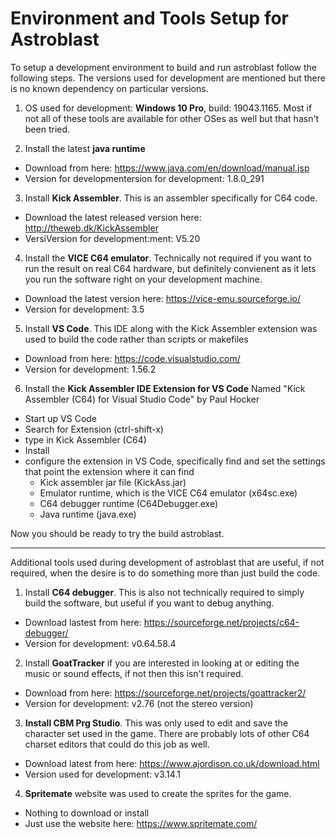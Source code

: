 # Environment and Tools Setup for Astroblast
To setup a development environment to build and run astroblast follow the following steps.  The versions used for development are mentioned but there is no known dependency on particular versions.

1. OS used for development: **Windows 10 Pro**, build: 19043.1165.  Most if not all of these tools are available for other OSes as well but that hasn't been tried.

2. Install the latest **java runtime**
  - Download from here: https://www.java.com/en/download/manual.jsp
  - Version for developmentersion for development: 1.8.0_291

3. Install **Kick Assembler**.  This is an assembler specifically for C64 code.
  - Download the latest released version here: http://theweb.dk/KickAssembler
  - VersiVersion for development:ment: V5.20  

4. Install the **VICE C64 emulator**. Technically not required if you want to run the result on real C64 hardware, but definitely convienent as it lets you run the software right on your development machine.
  - Download the latest version here: https://vice-emu.sourceforge.io/
  - Version for development: 3.5

5. Install **VS Code**.  This IDE along with the Kick Assembler extension was used to build the code rather than scripts or makefiles
  - Download from here: https://code.visualstudio.com/
  - Version for development: 1.56.2

6. Install the **Kick Assembler IDE Extension for VS Code** Named "Kick Assembler (C64) for Visual Studio Code" by Paul Hocker
  - Start up VS Code
  - Search for Extension (ctrl-shift-x) 
  - type in Kick Assembler (C64)
  - Install
  - configure the extension in VS Code, specifically find and set the settings that point the extension where it can find
    - Kick assembler jar file (KickAss.jar)
    - Emulator runtime, which is the VICE C64 emulator (x64sc.exe)
    - C64 debugger runtime (C64Debugger.exe)
    - Java runtime (java.exe) 

Now you should be ready to try the build astroblast.

---------------------------------------------------------------------------------------------------------------------

Additional tools used during development of astroblast that are useful, if not required, when the desire is to do something more than just build the code.   


1. Install **C64 debugger**. This is also not technically required to simply build the software, but useful if you want to debug anything.
  - Download lastest from here: https://sourceforge.net/projects/c64-debugger/
  - Version for development: v0.64.58.4


2. Install **GoatTracker** if you are interested in looking at or editing the music or sound effects, if not then this isn't required.
  - Download from here: https://sourceforge.net/projects/goattracker2/
  - Version for development: v2.76 (not the stereo version)

3. **Install CBM Prg Studio**.  This was only used to edit and save the character set used in the game.  There are probably lots of other C64 charset editors that could do this job as well.
  - Download latest from here: https://www.ajordison.co.uk/download.html
  - Version used for development: v3.14.1 
  
4. **Spritemate** website was used to create the sprites for the game.
  - Nothing to download or install
  - Just use the website here: https://www.spritemate.com/

